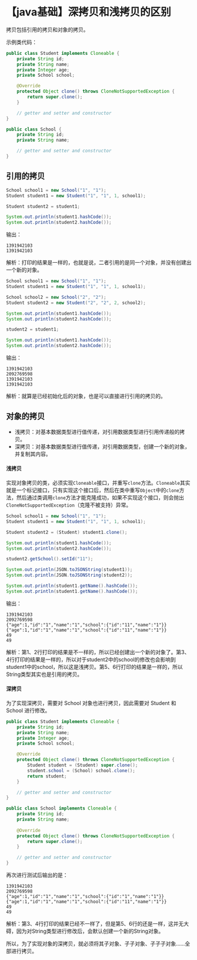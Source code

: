 # 【java基础】深拷贝和浅拷贝的区别
拷贝包括引用的拷贝和对象的拷贝。

示例类代码：
```java
public class Student implements Cloneable {
    private String id;
    private String name;
    private Integer age;
    private School school;

    @Override
    protected Object clone() throws CloneNotSupportedException {
        return super.clone();
    }

    // getter and setter and constructor
}

public class School {      
    private String id;     
    private String name;   

    // getter and setter and constructor
}
```

## 引用的拷贝
```java
School school1 = new School("1", "1");
Student student1 = new Student("1", "1", 1, school1);

Student student2 = student1;

System.out.println(student1.hashCode());
System.out.println(student2.hashCode());
```
输出：
```
1391942103
1391942103
```
解析：打印的结果是一样的，也就是说，二者引用的是同一个对象，并没有创建出一个新的对象。

```java
School school1 = new School("1", "1");
Student student1 = new Student("1", "1", 1, school1);

School school2 = new School("2", "2");
Student student2 = new Student("2", "2", 2, school2);

System.out.println(student1.hashCode());
System.out.println(student2.hashCode());

student2 = student1;

System.out.println(student1.hashCode());
System.out.println(student2.hashCode());
```
输出：
```
1391942103
2092769598
1391942103
1391942103
```
解析：就算是已经初始化后的对象，也是可以直接进行引用的拷贝的。

## 对象的拷贝
* 浅拷贝：对基本数据类型进行值传递，对引用数据类型进行引用传递般的拷贝。
* 深拷贝：对基本数据类型进行值传递，对引用数据类型，创建一个新的对象，并复制其内容。

#### 浅拷贝
实现对象拷贝的类，必须实现`Cloneable`接口，并重写`clone`方法。`Cloneable`其实就是一个标记接口，只有实现这个接口后，然后在类中重写`Object`中的`clone`方法，然后通过类调用`clone`方法才能克隆成功，如果不实现这个接口，则会抛出`CloneNotSupportedException`（克隆不被支持）异常。

```java
School school1 = new School("1", "1");
Student student1 = new Student("1", "1", 1, school1);

Student student2 = (Student) student1.clone();

System.out.println(student1.hashCode());
System.out.println(student2.hashCode());

student2.getSchool().setId("11");

System.out.println(JSON.toJSONString(student1));
System.out.println(JSON.toJSONString(student2));

System.out.println(student1.getName().hashCode());
System.out.println(student1.getName().hashCode());
```
输出：
```
1391942103
2092769598
{"age":1,"id":"1","name":"1","school":{"id":"11","name":"1"}}
{"age":1,"id":"1","name":"1","school":{"id":"11","name":"1"}}
49
49
```
解析：第1、2行打印的结果是不一样的，所以已经创建出一个新的对象了。第3、4行打印的结果是一样的，所以对于student2中的school的修改也会影响到student1中的school，所以这是浅拷贝。第5、6行打印的结果是一样的，所以String类型其实也是引用的拷贝。

#### 深拷贝
为了实现深拷贝，需要对 School 对象也进行拷贝，因此需要对 Student 和 School 进行修改。
```java
public class Student implements Cloneable {
    private String id;
    private String name;
    private Integer age;
    private School school;

    @Override
    protected Object clone() throws CloneNotSupportedException {
        Student student = (Student) super.clone();
        student.school = (School) school.clone();
        return student;
    }

    // getter and setter and constructor
}

public class School implements Cloneable {                          
    private String id;                                              
    private String name;                                            
                                                                    
    @Override                                                       
    protected Object clone() throws CloneNotSupportedException {    
        return super.clone();                                       
    }         

    // getter and setter and constructor                                                      
}
```
再次进行测试后输出的是：
```
1391942103
2092769598
{"age":1,"id":"1","name":"1","school":{"id":"1","name":"1"}}
{"age":1,"id":"1","name":"1","school":{"id":"11","name":"1"}}
49
49
```
解析：第3、4行打印的结果已经不一样了，但是第5、6行的还是一样，这并无大碍，因为对String类型进行修改后，会默认创建一个新的String对象。

所以，为了实现对象的深拷贝，就必须将其子对象、子子对象、子子子对象……全部进行拷贝。